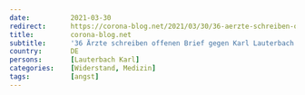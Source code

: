```yaml
---
date:          2021-03-30
redirect:      https://corona-blog.net/2021/03/30/36-aerzte-schreiben-offenen-brief-gegen-karl-lauterbach/
title:         corona-blog.net
subtitle:      '36 Ärzte schreiben offenen Brief gegen Karl Lauterbach'
country:       DE
persons:       [Lauterbach Karl]
categories:    [Widerstand, Medizin]
tags:          [angst]
---
```

